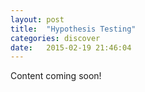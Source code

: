 ```yaml
---
layout: post
title:  "Hypothesis Testing"
categories: discover
date:   2015-02-19 21:46:04
---
```


Content coming soon!
